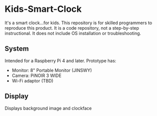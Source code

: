 # Kids-Smart-Clock
It's a smart clock...for kids.
This repository is for skilled programmers to reproduce this product. It is a code repository, not a step-by-step instructional. It does not include OS installation or troubleshooting.

## System
Intended for a Raspberry Pi 4 and later. Prototype has:
* Monitor: 8" Portable Monitor (JINSWY)
* Camera: PiNOIR 3 WIDE
* Wi-Fi adaptor (TBD)

## Display
Displays background image and clockface
